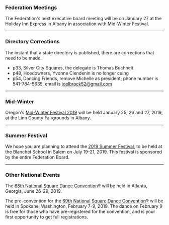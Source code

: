 ### Federation Meetings

The Federation's next executive board meeting will be on January 27 at the Holiday Inn Express in Albany in association with Mid-Winter Festival.

----

### Directory Corrections

The instant that a state directory is published, there are corrections that need to be made.

* p33, Silver City Squares, the delegate is Thomas Buchheit
* p48, Hoedowners, Yvonne Clendenin is no longer cuing
* p54, Dancing Friends, remove Michelle as president; phone number is 541-784-5635, email is joelbrock52@gmail.com

----

### Mid-Winter

Oregon's [Mid-Winter Festival 2019](http://midwinterfestival.com) will be held January 25, 26 and 27, 2019, at the Linn County Fairgrounds in Albany.

----

### Summer Festival

We hope you are planning to attend
the [2019 Summer Festival](http://2019.oregonsummerfestival.org), to be held at the Blanchet School in Salem on July 19-21, 2019.  This festival is sponsored by the entire Federation Board.

---

### Other National Events

The [68th National Square Dance Convention&reg;](https://www.68nsdc.com/) will be held in Atlanta, Georgia, June 26-29, 2019.

The pre-convention for the [69th National Square Dance Convention&reg;](https://www.69nsdc.com/) will be held in Spokane, Washington, February 7-9, 2019.  The dance on February 9 is free for those who have pre-registered for the convention, and is your first opportunity to get full registrations.

